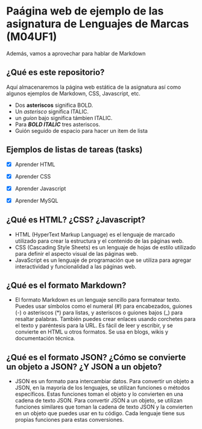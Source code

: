 # Paágina web de ejemplo de las asignatura de Lenguajes de Marcas (M04UF1)

Además, vamos a aprovechar para hablar de Markdown

## ¿Qué es este repositorio?

Aquí almacenaremos la página web estática de la asignatura así como algunos ejemplos de Markdown, CSS, Javascript, etc.

- Dos **asteriscos** significa BOLD.
- Un *asterisco* significa ITALIC.
- un _guíon_ bajo significa támbien ITALIC.
- Para ***BOLD ITALIC*** tres asteriscos.
- Guión seguido de espacio para hacer un item de lista

## Ejemplos de listas de tareas (tasks)

- [x] Aprender HTML

- [x] Aprender CSS 

- [x] Aprender Javascript

- [x] Aprender MySQL


## ¿Qué es HTML? ¿CSS? ¿Javascript?
- HTML (HyperText Markup Language) es el lenguaje de marcado utilizado para crear la estructura y el contenido de las páginas web.
- CSS (Cascading Style Sheets) es un lenguaje de hojas de estilo utilizado para definir el aspecto visual de las páginas web.
- JavaScript es un lenguaje de programación que se utiliza para agregar interactividad y funcionalidad a las páginas web.

## ¿Qué es el formato Markdown?
- El formato Markdown es un lenguaje sencillo para formatear texto. Puedes usar símbolos como el numeral (#) para encabezados, guiones (-) o asteriscos (*) para listas, y asteriscos o guiones bajos (_) para resaltar palabras. También puedes crear enlaces usando corchetes para el texto y paréntesis para la URL. Es fácil de leer y escribir, y se convierte en HTML u otros formatos. Se usa en blogs, wikis y documentación técnica.

## ¿Qué es el formato JSON? ¿Cómo se convierte un objeto a JSON? ¿Y JSON a un objeto?
- JSON es un formato para intercambiar datos. Para convertir un objeto a JSON, en la mayoría de los lenguajes, se utilizan funciones o métodos específicos. Estas funciones toman el objeto y lo convierten en una cadena de texto JSON. Para convertir JSON a un objeto, se utilizan funciones similares que toman la cadena de texto JSON y la convierten en un objeto que puedes usar en tu código. Cada lenguaje tiene sus propias funciones para estas conversiones.

